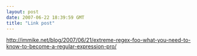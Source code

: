 ```yaml
---
layout: post
date: 2007-06-22 18:39:59 GMT
title: "Link post"
---
```

<http://immike.net/blog/2007/06/21/extreme-regex-foo-what-you-need-to-know-to-become-a-regular-expression-pro/>

